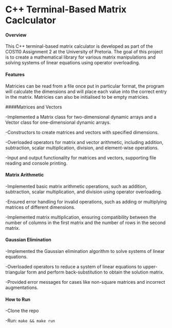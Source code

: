 # C++ Terminal-Based Matrix Caclculator

#### Overview

This C++ terminal-based matrix calculator is developed as part of the COS110 Assignment 2 at the University of Pretoria. The goal of this project is to create a mathematical library for various matrix manipulations and solving systems of linear equations using operator overloading.

#### Features
Matricies can be read from a file once put in particular format, the program will calculate the dimensions and will place each value into the correct entry in the matrix. Matricies can also be initialised to be empty matricies.

####Matrices and Vectors

-Implemented a Matrix class for two-dimensional dynamic arrays and a Vector class for one-dimensional dynamic arrays.

-Constructors to create matrices and vectors with specified dimensions.

-Overloaded operators for matrix and vector arithmetic, including addition, subtraction, scalar multiplication, division, and element-wise operations.

-Input and output functionality for matrices and vectors, supporting file reading and console printing.

#### Matrix Arithmetic

-Implemented basic matrix arithmetic operations, such as addition, subtraction, scalar multiplication, and division using operator overloading.

-Ensured error handling for invalid operations, such as adding or multiplying matrices of different dimensions.

-Implemented matrix multiplication, ensuring compatibility between the number of columns in the first matrix and the number of rows in the second matrix.

#### Gaussian Elimination

-Implemented the Gaussian elimination algorithm to solve systems of linear equations.

-Overloaded operators to reduce a system of linear equations to upper-triangular form and perform back-substitution to obtain the solution matrix.

-Provided error messages for cases like non-square matrices and incorrect augmentations.

#### How to Run

-Clone the repo

-Run: `make && make run`
